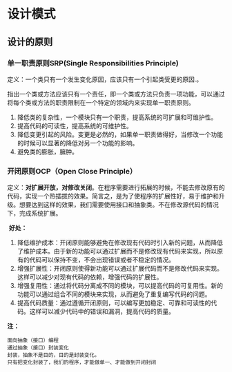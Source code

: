 # 设计模式 

## 设计的原则

### 单一职责原则SRP(Single Responsibilities Principle)

定义：一个类只有一个发生变化原因，应该只有一个引起类受更的原因.。

指出一个类或方法应该只有一个责任，即一个类或方法只负责一项功能，可以通过将每个类或方法的职责限制在一个特定的领域内来实现单一职责原则。

1. 降低类的复杂性，一个模块只有一个职责，提高系统的可扩展和可维护性。
2. 提高代码的可读性，提高系统的可维护性。
3. 降低变更引起的风险。变更是必然的，如果单一职责做得好，当修改一个功能的时候可以显著的降低对另一个功能的影响。
4. 避免类的膨胀，臃肿。


### 开闭原则OCP（Open Close Principle）

定义：**对扩展开放，对修改关闭**。在程序需要进行拓展的时候，不能去修改原有的代码，实现一个热插拔的效果。简言之，是为了使程序的扩展性好，易于维护和升级。想要达到这样的效果，我们需要使用接口和抽象类。不在修改源代码的情况下，完成系统扩展。

​    **好处：**

1. 降低维护成本：开闭原则能够避免在修改现有代码时引入新的问题，从而降低了维护成本。由于新的功能可以通过扩展而不是修改现有代码来实现，所以原有的代码可以保持不变，不会出现错误或者不稳定的情况。
2. 增强扩展性：开闭原则使得新功能可以通过扩展代码而不是修改代码来实现。这样可以减少对现有代码的依赖，增强代码的扩展性。
3. 增强复用性：通过将代码分离成不同的模块，可以提高代码的可复用性。新的功能可以通过组合不同的模块来实现，从而避免了重复编写代码的问题。
4. 提高代码质量：通过遵循开闭原则，可以编写更加稳定、可靠和可读性的代码。这样可以减少代码中的错误和漏洞，提高代码的质量。

**注：**

```
面向抽象（接口）编程
通过抽象（接口）封装变化
封装，抽象不是目的，目的是封装变化。
只有把变化封装了，我们的程序，才能做单一、才能做到开闭封闭
```

